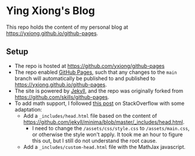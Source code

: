 # Ying Xiong's Blog

This repo holds the content of my personal blog at https://yxiong.github.io/github-pages.

## Setup

* The repo is hosted at https://github.com/yxiong/github-pages
* The repo enabled [GitHub Pages](https://pages.github.com/), such that any changes to the `main` branch will automatically be published to  and published to https://yxiong.github.io/github-pages.
* The site is powered by [Jekyll](https://github.com/skills/github-pages), and the repo was originally forked from https://github.com/skills/github-pages.
* To add math support, I followed [this post](https://stackoverflow.com/questions/5189560) on StackOverflow with some adaptation:
  * Add a `_includes/head.html` file based on the content of https://github.com/jekyll/minima/blob/master/_includes/head.html.
    * I need to change the `/assets/css/style.css` to `/assets/main.css`, or otherwise the style won't apply. It took me an hour to figure this out, but I still do not understand the root cause.
  * Add a `_includes/custom-head.html` file with the MathJax javascript.
